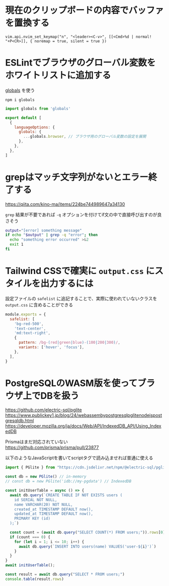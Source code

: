 # 現在のクリップボードの内容でバッファを置換する

```
vim.api.nvim_set_keymap("n", "<leader><C-v>", [[<Cmd>%d | normal! "+P<CR>]], { noremap = true, silent = true })
```

# ESLintでブラウザのグローバル変数をホワイトリストに追加する

[globals](https://www.npmjs.com/package/globals) を使う

```shell
npm i globals
```

```js:eslint.config.mjs
import globals from 'globals'

export default [
  {
    languageOptions: {
      globals: {
        ...globals.browser, // ブラウザ用のグローバル変数の設定を展開
      },
    },
  },
]
```

# grepはマッチ文字列がないとエラー終了する

https://qiita.com/kino-ma/items/224be744989647a34130

`grep` 結果が不要であれば `-q` オプションを付けてif文の中で直接呼び出すのが良さそう

```sh
output="[error] something message"
if echo "$output" | grep -q "error"; then
  echo "something error occurred" >&2
  exit 1
fi
```

# Tailwind CSSで確実に `output.css` にスタイルを出力するには

設定ファイルの `safelist` に追記することで、実際に使われていないクラスを `output.css` に含めることができる

```js:tailwind.config.js
module.exports = {
  safelist: [
    'bg-red-500',
    'text-center',
    'md:text-right',
    {
      pattern: /bg-(red|green|blue)-(100|200|300)/,
      variants: ['hover', 'focus'],
    },
  ],
}
```

# PostgreSQLのWASM版を使ってブラウザ上でDBを扱う

https://github.com/electric-sql/pglite  
https://www.publickey1.jp/blog/24/webassembypostgresqlpglitenodejspostgresqldb.html  
https://developer.mozilla.org/ja/docs/Web/API/IndexedDB_API/Using_IndexedDB

Prismaはまだ対応されていない  
https://github.com/prisma/prisma/pull/23877

以下のようなJavaScriptを書いてscriptタグで読み込ませれば普通に使える

```js
import { PGlite } from "https://cdn.jsdelivr.net/npm/@electric-sql/pglite/dist/index.js";

const db = new PGlite() // in-memory
// const db = new PGlite('idb://my-pgdata') // IndexedDB

const initUserTable = async () => {
  await db.query(`CREATE TABLE IF NOT EXISTS users (
    id SERIAL NOT NULL,
    name VARCHAR(20) NOT NULL,
    created_at TIMESTAMP DEFAULT now(),
    updated_at TIMESTAMP DEFAULT now(),
    PRIMARY KEY (id)
  );`)

  const count = (await db.query("SELECT COUNT(*) FROM users;")).rows[0].count
  if (count === 0) {
    for (let i = 1; i <= 10; i++) {
      await db.query(`INSERT INTO users(name) VALUES('user-${i}')`)
    }
  }
}
await initUserTable();

const result = await db.query("SELECT * FROM users;")
console.table(result.rows)
```
